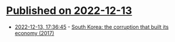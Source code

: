 # [Published on 2022-12-13](index.md)

* [2022-12-13, 17:36:45](https://news.ycombinator.com/item?id=33972438) - [South Korea: the corruption that built its economy (2017)](https://www.iias.asia/the-newsletter/article/south-korea-corruption-built-its-economy)
